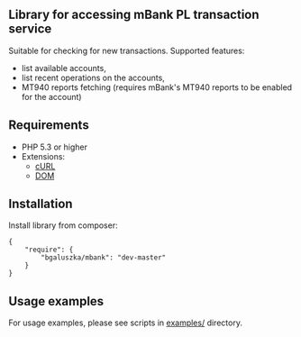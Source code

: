 ## Library for accessing mBank PL transaction service

 Suitable for checking for new transactions. Supported features:

 * list available accounts, 
 * list recent operations on the accounts,
 * MT940 reports fetching (requires mBank's MT940 reports to be enabled for the account)

## Requirements

 * PHP 5.3 or higher
 * Extensions:
   * [cURL](http://www.php.net/manual/book.curl.php) 
   * [DOM](http://php.net/manual/en/book.dom.php) 

## Installation

Install library from composer:

    {
        "require": {
            "bgaluszka/mbank": "dev-master"
        }
    }

## Usage examples

For usage examples, please see scripts in [examples/](examples/) directory. 

